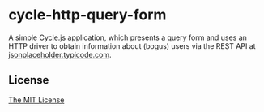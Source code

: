 # cycle-http-query-form

A simple [Cycle.js](https://cyclejs.org/) application, which presents a query form and uses an HTTP driver to obtain information about (bogus) users via the REST API at [jsonplaceholder.typicode.com](http://jsonplaceholder.typicode.com/).

## License

[The MIT License](/LICENSE)
